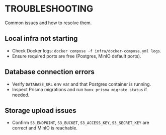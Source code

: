 # TROUBLESHOOTING

Common issues and how to resolve them.

## Local infra not starting

- Check Docker logs: `docker compose -f infra/docker-compose.yml logs`.
- Ensure required ports are free (Postgres, MinIO default ports).

## Database connection errors

- Verify `DATABASE_URL` env var and that Postgres container is running.
- Inspect Prisma migrations and run `bunx prisma migrate status` if needed.

## Storage upload issues

- Confirm `S3_ENDPOINT`, `S3_BUCKET`, `S3_ACCESS_KEY`, `S3_SECRET_KEY` are correct and MinIO is reachable.
